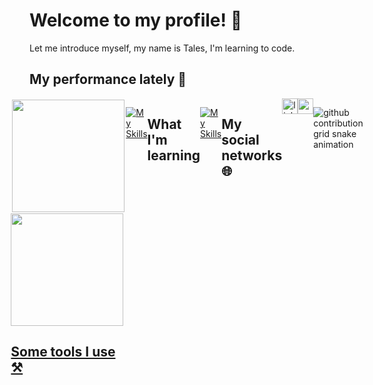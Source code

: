 # Welcome to my profile! 🎉

Let me introduce myself, my name is Tales, I'm learning to code.

## My performance lately 💪

<div style="display:flex;justify-content:center;">
  <a href="https://github.com/TalesCouti" target="_blank">
  <img style="margin:2px;" height="180em" src="https://github-readme-stats-git-masterrstaa-rickstaa.vercel.app/api?username=TalesCouti&show_icons=true&theme=github_dark&include_all_commits=true&count_private=true"/>
  <img  height="180em" src="https://github-readme-stats-git-masterrstaa-rickstaa.vercel.app/api/top-langs/?username=TalesCouti&layout=compact&langs_count=7&theme=github_dark"/>


## Some tools I use ⚒️

[![My Skills](https://skillicons.dev/icons?i=js,html,css,nodejs,vscode)](https://github.com/TalesCouti?tab=repositories)

## What I'm learning
[![My Skills](https://skillicons.dev/icons?i=js,html,css,nodejs,vscode)](https://github.com/TalesCouti?tab=repositories)

## My social networks 🌐

<a href="https://www.linkedin.com/in/tales-coutinho-carlos-aa4a38233/" target="_blank">
  <img src="https://img.shields.io/static/v1?message=LinkedIn&logo=linkedin&label=&color=0077B5&logoColor=white&labelColor=&style=for-the-badge" height="25" alt="linkedin logo"  />
</a>


<a href="mailto:talescouti40@gmail.com" target="_blank">
  <img src="https://img.shields.io/static/v1?message=Email&logo=gmail&label=&color=ff0000&logoColor=white&labelColor=&style=for-the-badge" height="25" alt="gmail logo"  />
</a>

![github contribution grid snake animation](https://raw.githubusercontent.com/TalesCouti/TalesCouti/output/github-contribution-grid-snake-dark.svg#gh-dark-mode-only)

    
